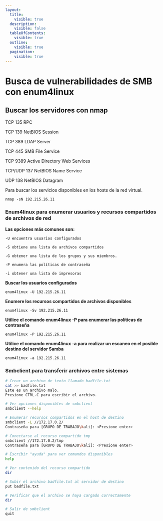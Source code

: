 ```yaml
---
layout:
  title:
    visible: true
  description:
    visible: false
  tableOfContents:
    visible: true
  outline:
    visible: true
  pagination:
    visible: true
---
```


# Busca de vulnerabilidades de SMB con enum4linux

## Buscar los servidores con nmap

TCP 135           RPC

TCP 139           NetBIOS Session

TCP 389           LDAP Server

TCP 445           SMB File Service

TCP 9389          Active Directory Web Services

TCP/UDP 137   NetBIOS Name Service

UDP 138           NetBIOS Datagram

Para buscar los servicios disponibles en los hosts de la red virtual.

```
nmap -sN 192.215.26.11
```

### Enum4linux para enumerar usuarios y recursos compartidos de archivos de red

**Las opciones más comunes son:**

`-U encuentra usuarios configurados`

`-S obtiene una lista de archivos compartidos`

`-G obtener una lista de los grupos y sus miembros.`

`-P enumera las políticas de contraseña`

`-i obtener una lista de impresoras`

**Buscar los usuarios configurados**

```
enum4linux -U 192.215.26.11
```

**Enumere los recursos compartidos de archivos disponibles**

```
enum4linux -Sv 192.215.26.11
```

**Utilice el comando enum4linux -P para enumerar las políticas de contraseña**

```
enum4linux -P 192.215.26.11
```

**Utilice el comando enum4linux -a para realizar un escaneo en el posible destino del servidor Samba**&#x20;

```
enum4linux -a 192.215.26.11
```

### Smbclient para transferir archivos entre sistemas

```bash
# Crear un archivo de texto llamado badfile.txt
cat >> badfile.txt
Este es un archivo malo.
Presione CTRL-C para escribir el archivo.

# Ver opciones disponibles de smbclient
smbclient --help

# Enumerar recursos compartidos en el host de destino
smbclient -L //172.17.0.2/
Contraseña para [GRUPO DE TRABAJO\kali]: <Presione enter>

# Conectarse al recurso compartido tmp
smbclient //172.17.0.2/tmp
Contraseña para [GRUPO DE TRABAJO\kali]: <Presione enter>

# Escribir "ayuda" para ver comandos disponibles
help

# Ver contenido del recurso compartido
dir

# Subir el archivo badfile.txt al servidor de destino 
put badfile.txt 

# Verificar que el archivo se haya cargado correctamente
dir

# Salir de smbclient
quit
```
